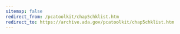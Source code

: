 ```yaml
---
sitemap: false 
redirect_from: /pcatoolkit/chap5chklist.htm 
redirect_to: https://archive.ada.gov/pcatoolkit/chap5chklist.htm 
---
```

